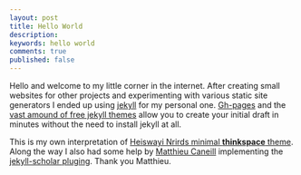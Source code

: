 ```yaml
---
layout: post
title: Hello World
description:
keywords: hello world
comments: true
published: false
---
```


Hello and welcome to my little corner in the internet. After creating small websites for other projects and experimenting with various static site generators I ended up using [jekyll](https://jekyllrb.com/) for my personal one. [Gh-pages](https://pages.github.com/) and the [vast amound of free jekyll themes](http://jekyllthemes.org/) allow you to create your initial draft in minutes without the need to install jekyll at all.

This is my own interpretation of [Heiswayi Nrirds minimal **thinkspace** theme](http://heiswayi.github.io/thinkspace/). Along the way I also had some help by [Matthieu Caneill](http://matthieu.io/)  implementing the [jekyll-scholar pluging](https://github.com/inukshuk/jekyll-scholar). Thank you Matthieu.
